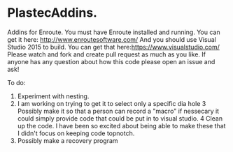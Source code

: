# PlastecAddins.
Addins for Enroute.
You must have Enroute installed and running. You can get it here: http://www.enroutesoftware.com/  And you should use Visual Studio 2015 to build. You can get that here:https://www.visualstudio.com/
Please watch and fork and create pull request as much as you like.
If anyone has any question about how this code please open an issue and ask!

To do:
1. Experiment with nesting.
2. I am working on trying to get it to select only   a specific dia hole 
3 Possibly make it so that a person can record a "macro" if nessecary it could simply provide code that could be put in to visual studio.
4 Clean up the code. I have been so excited about being able to make these that I didn't focus on keeping code topnotch.
5. Possibly make a recovery program